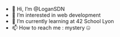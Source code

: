 - 👋 Hi, I’m @LoganSDN
- 👀 I’m interested in web development
- 🌱 I’m currently learning at 42 School Lyon
- 📫 How to reach me : mystery 🤐

<!---
LoganSDN/LoganSDN is a ✨ special ✨ repository because its `README.md` (this file) appears on your GitHub profile.
You can click the Preview link to take a look at your changes.
--->
